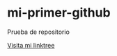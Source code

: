 # mi-primer-github
Prueba de repositorio

[Visita mi linktree](https://linktr.ee/e.p.artsticayculturalmjyddhh)
